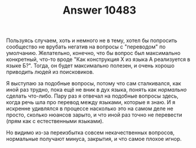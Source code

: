﻿---
title: "Answer 10483"
se.owner.user_id: 22836
se.owner.display_name: "4per"
se.owner.link: "https://ru.meta.stackoverflow.com/users/22836/4per"
se.answer_id: 10483
se.question_id: 10479
se.post_type: answer
se.score: 5
se.is_accepted: False
---
<p>Пользуясь случаем, хоть и немного не в тему, хотел бы попросить сообщество не врубать негатив на вопросы с "переводом" по умолчанию. Желательно, конечно, что бы вопрос был максимально конкретный, что-то вроде "Как конструкция X из языка A реализуется в языке Б?".
Тогда, он будет максимально полезен, и очень хорошо приводить людей из поисковиков.</p>

<p>Я выступаю за подобные вопросы, потому что сам сталкивался, как иной раз трудно, пока ещё не вник в дух языка, понять как <em>нормально</em> сделать что-либо. Пару раз я отвечал на подобные вопросы здесь, когда речь шла про перевод между языками, которые я знаю. И я искренне удивлялся в процессе насколько это на самом деле не просто, сколько нюансов зарыто, и что иной раз точно не перевести (прям как с естественными языками). </p>

<p>Но видимо из-за переизбытка совсем некачественных вопросов, нормальные получают минуса, закрытия, и что самое плохое игнор.</p>
